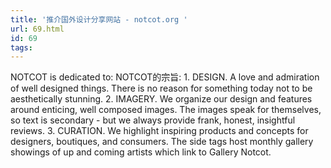 ```yaml
---
title: '推介国外设计分享网站 - notcot.org '
url: 69.html
id: 69
tags:
---
```


NOTCOT is dedicated to: NOTCOT的宗旨: 1. DESIGN. A love and admiration of well designed things. There is no reason for something today not to be aesthetically stunning. 2. IMAGERY. We organize our design and features around enticing, well composed images. The images speak for themselves, so text is secondary - but we always provide frank, honest, insightful reviews. 3. CURATION. We highlight inspiring products and concepts for designers, boutiques, and consumers. The side tags host monthly gallery showings of up and coming artists which link to Gallery Notcot.